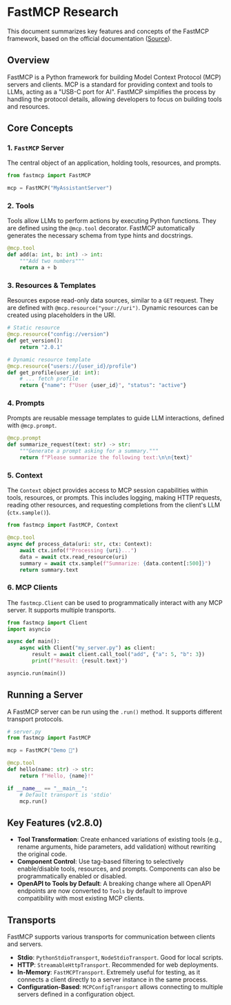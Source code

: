 # FastMCP Research

This document summarizes key features and concepts of the FastMCP framework, based on the official documentation ([Source](https://gofastmcp.com/llms-full.txt)).

## Overview

FastMCP is a Python framework for building Model Context Protocol (MCP) servers and clients. MCP is a standard for providing context and tools to LLMs, acting as a "USB-C port for AI". FastMCP simplifies the process by handling the protocol details, allowing developers to focus on building tools and resources.

## Core Concepts

### 1. `FastMCP` Server

The central object of an application, holding tools, resources, and prompts.

```python
from fastmcp import FastMCP

mcp = FastMCP("MyAssistantServer")
```

### 2. Tools

Tools allow LLMs to perform actions by executing Python functions. They are defined using the `@mcp.tool` decorator. FastMCP automatically generates the necessary schema from type hints and docstrings.

```python
@mcp.tool
def add(a: int, b: int) -> int:
    """Add two numbers"""
    return a + b
```

### 3. Resources & Templates

Resources expose read-only data sources, similar to a `GET` request. They are defined with `@mcp.resource("your://uri")`. Dynamic resources can be created using placeholders in the URI.

```python
# Static resource
@mcp.resource("config://version")
def get_version():
    return "2.0.1"

# Dynamic resource template
@mcp.resource("users://{user_id}/profile")
def get_profile(user_id: int):
    # ... fetch profile
    return {"name": f"User {user_id}", "status": "active"}
```

### 4. Prompts

Prompts are reusable message templates to guide LLM interactions, defined with `@mcp.prompt`.

```python
@mcp.prompt
def summarize_request(text: str) -> str:
    """Generate a prompt asking for a summary."""
    return f"Please summarize the following text:\n\n{text}"
```

### 5. Context

The `Context` object provides access to MCP session capabilities within tools, resources, or prompts. This includes logging, making HTTP requests, reading other resources, and requesting completions from the client's LLM (`ctx.sample()`).

```python
from fastmcp import FastMCP, Context

@mcp.tool
async def process_data(uri: str, ctx: Context):
    await ctx.info(f"Processing {uri}...")
    data = await ctx.read_resource(uri)
    summary = await ctx.sample(f"Summarize: {data.content[:500]}")
    return summary.text
```

### 6. MCP Clients

The `fastmcp.Client` can be used to programmatically interact with any MCP server. It supports multiple transports.

```python
from fastmcp import Client
import asyncio

async def main():
    async with Client("my_server.py") as client:
        result = await client.call_tool("add", {"a": 5, "b": 3})
        print(f"Result: {result.text}")

asyncio.run(main())
```

## Running a Server

A FastMCP server can be run using the `.run()` method. It supports different transport protocols.

```python
# server.py
from fastmcp import FastMCP

mcp = FastMCP("Demo 🚀")

@mcp.tool
def hello(name: str) -> str:
    return f"Hello, {name}!"

if __name__ == "__main__":
    # Default transport is 'stdio'
    mcp.run()
```

## Key Features (v2.8.0)

-   **Tool Transformation**: Create enhanced variations of existing tools (e.g., rename arguments, hide parameters, add validation) without rewriting the original code.
-   **Component Control**: Use tag-based filtering to selectively enable/disable tools, resources, and prompts. Components can also be programmatically enabled or disabled.
-   **OpenAPI to Tools by Default**: A breaking change where all OpenAPI endpoints are now converted to `Tools` by default to improve compatibility with most existing MCP clients.

## Transports

FastMCP supports various transports for communication between clients and servers.

-   **Stdio**: `PythonStdioTransport`, `NodeStdioTransport`. Good for local scripts.
-   **HTTP**: `StreamableHttpTransport`. Recommended for web deployments.
-   **In-Memory**: `FastMCPTransport`. Extremely useful for testing, as it connects a client directly to a server instance in the same process.
-   **Configuration-Based**: `MCPConfigTransport` allows connecting to multiple servers defined in a configuration object.
